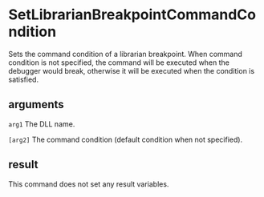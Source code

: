 # SetLibrarianBreakpointCommandCondition

Sets the command condition of a librarian breakpoint. When command condition is not specified, the command will be executed when the debugger would break, otherwise it will be executed when the condition is satisfied.

## arguments

`arg1` The DLL name.

`[arg2]` The command condition (default condition when not specified).

## result

This command does not set any result variables.
